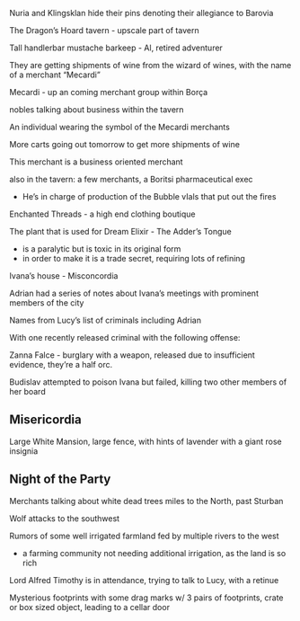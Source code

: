 Nuria and Klingsklan hide their pins denoting their allegiance to Barovia

The Dragon’s Hoard tavern - upscale part of tavern

Tall handlerbar mustache barkeep - Al, retired adventurer

They are getting shipments of wine from the wizard of wines, with the name of a merchant “Mecardi”

Mecardi - up an coming merchant group within Borça

nobles talking about business within the tavern

An individual wearing the symbol of the Mecardi merchants

More carts going out tomorrow to get more shipments of wine

This merchant is a business oriented merchant

also in the tavern: a few merchants, a Boritsi pharmaceutical exec

- He’s in charge of production of the Bubble vIals that put out the fires

Enchanted Threads - a high end clothing boutique

The plant that is used for Dream Elixir - The Adder’s Tongue

- is a paralytic but is toxic in its original form
- in order to make it is a trade secret, requiring lots of refining

Ivana’s house - Misconcordia

Adrian had a series of notes about Ivana’s meetings with prominent members of the city

Names from Lucy’s list of criminals including Adrian

With one recently released criminal with the following offense:

Zanna Falce - burglary with a weapon, released due to insufficient evidence, they’re a half orc.

Budislav attempted to poison Ivana but failed, killing two other members of her board

## Misericordia

Large White Mansion, large fence, with hints of lavender with a giant rose insignia

## Night of the Party

Merchants talking about white dead trees miles to the North, past Sturban

Wolf attacks to the southwest

Rumors of some well irrigated farmland fed by multiple rivers to the west

- a farming community not needing additional irrigation, as the land is so rich

Lord Alfred Timothy is in attendance, trying to talk to Lucy, with a retinue

Mysterious footprints with some drag marks w/ 3 pairs of footprints, crate or box sized object, leading to a cellar door